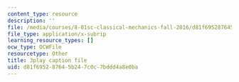 ```yaml
---
content_type: resource
description: ''
file: /media/courses/8-01sc-classical-mechanics-fall-2016/d81f695287645b247c0c7bddd4a8e0ba_7WDiK3flILc.srt
file_type: application/x-subrip
learning_resource_types: []
ocw_type: OCWFile
resourcetype: Other
title: 3play caption file
uid: d81f6952-8764-5b24-7c0c-7bddd4a8e0ba
---
```


